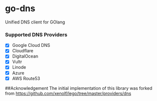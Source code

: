 # go-dns
Unified DNS client for GOlang

### Supported DNS Providers
- [x] Google Cloud DNS
- [x] Cloudflare
- [x] DigitalOcean
- [x] Vultr
- [x] Linode
- [x] Azure
- [x] AWS Route53

##Acknowledgement
The initial implementation of this library was forked from https://github.com/xenolf/lego/tree/master/providers/dns
